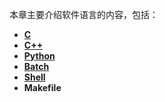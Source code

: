 本章主要介绍软件语言的内容，包括：
+ **[C](https://github.com/lowkeyway/Embedded/tree/master/Software/Language/C)**
+ **[C++](https://github.com/lowkeyway/Embedded/tree/master/Software/Language/C++)**
+ **[Python](https://github.com/lowkeyway/Embedded/tree/master/Software/Language/Python)**
+ **[Batch](https://github.com/lowkeyway/Embedded/tree/master/Software/Language/Batch)**
+ **[Shell](https://github.com/lowkeyway/Embedded/tree/master/Software/Language/Shell)**
+ **Makefile**
